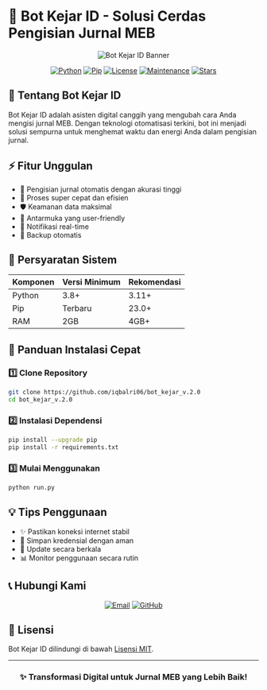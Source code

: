 # 🚀 Bot Kejar ID - Solusi Cerdas Pengisian Jurnal MEB

<div align="center">

![Bot Kejar ID Banner](https://via.placeholder.com/800x200/2E86C1/FFFFFF?text=Bot+Kejar+ID)

[![Python](https://img.shields.io/badge/python-v3.8+-blue.svg)](https://www.python.org/)
[![Pip](https://img.shields.io/badge/pip-latest-brightgreen.svg)](https://pip.pypa.io/)
[![License](https://img.shields.io/badge/license-MIT-yellow.svg)](LICENSE)
[![Maintenance](https://img.shields.io/badge/Maintained%3F-yes-green.svg)](https://github.com/iqbalri06/bot_kejar_v.2.0/graphs/commit-activity)
[![Stars](https://img.shields.io/github/stars/iqbalri06/bot_kejar_v.2.0?style=social)](https://github.com/iqbalri06/bot_kejar_v.2.0/stargazers)

</div>

## 🌟 Tentang Bot Kejar ID

Bot Kejar ID adalah asisten digital canggih yang mengubah cara Anda mengisi jurnal MEB. Dengan teknologi otomatisasi terkini, bot ini menjadi solusi sempurna untuk menghemat waktu dan energi Anda dalam pengisian jurnal.

## ⚡ Fitur Unggulan

- 📝 Pengisian jurnal otomatis dengan akurasi tinggi
- 🔄 Proses super cepat dan efisien
- 🛡️ Keamanan data maksimal
- 🎯 Antarmuka yang user-friendly
- 🔔 Notifikasi real-time
- 🔄 Backup otomatis

## 🔧 Persyaratan Sistem

| Komponen | Versi Minimum | Rekomendasi |
|----------|---------------|-------------|
| Python   | 3.8+         | 3.11+       |
| Pip      | Terbaru      | 23.0+       |
| RAM      | 2GB          | 4GB+        |

## 🚀 Panduan Instalasi Cepat

### 1️⃣ Clone Repository
```bash
git clone https://github.com/iqbalri06/bot_kejar_v.2.0
cd bot_kejar_v.2.0
```

### 2️⃣ Instalasi Dependensi
```bash
pip install --upgrade pip
pip install -r requirements.txt
```

### 3️⃣ Mulai Menggunakan
```bash
python run.py
```

## 💡 Tips Penggunaan
- ✨ Pastikan koneksi internet stabil
- 🔑 Simpan kredensial dengan aman
- 🔄 Update secara berkala
- 📊 Monitor penggunaan secara rutin

## 📞 Hubungi Kami

<div align="center">

[![Email](https://img.shields.io/badge/Email-iqbalroudatul%40gmail.com-red)](mailto:iqbalroudatul@gmail.com)
[![GitHub](https://img.shields.io/badge/GitHub-iqbalri06-black)](https://github.com/iqbalri06)

</div>

## 📄 Lisensi

Bot Kejar ID dilindungi di bawah [Lisensi MIT](LICENSE).

---

<div align="center">

### ✨ Transformasi Digital untuk Jurnal MEB yang Lebih Baik! 

</div>

